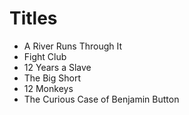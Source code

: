 # Titles

- A River Runs Through It
- Fight Club
- 12 Years a Slave
- The Big Short
- 12 Monkeys
- The Curious Case of Benjamin Button 
